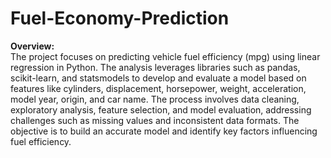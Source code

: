 # Fuel-Economy-Prediction

**Overview:**   
The project focuses on predicting vehicle fuel efficiency (mpg) using linear regression in Python. 
The analysis leverages libraries such as pandas, scikit-learn, and statsmodels to develop and evaluate a model based on features like cylinders, displacement, horsepower, weight, acceleration, model year, origin, and car name. 
The process involves data cleaning, exploratory analysis, feature selection, and model evaluation, addressing challenges such as missing values and inconsistent data formats.
The objective is to build an accurate model and identify key factors influencing fuel efficiency.

